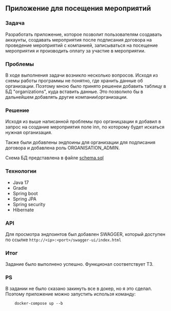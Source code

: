 ## Приложение для посещения мероприятий

### Задача
Разработать приложение, которое позволит пользователям создавать 
аккаунты, создавать мероприятия после подписания 
договора на проведение мероприятий с компанией, 
записываться на посещение мероприятия и производить 
оплату за участие в мероприятии.


### Проблемы
В ходе выполнения задачи возникло несколько вопросов. 
Исходя из схемы работы программы не понятно, где хранить
данные об организации. Поэтому мною было принято решенеи 
добавить таблицу в БД "organizations", куда вставить 
данные. Это позволило бы в дальнейшем добавлять другие
компании\организации.


### Решение
Исходя из выше написанной проблемы про органицзации
я добавил в запрос на создание мероприятия поле inn, 
по которому будет искаться нужная организация.

Также были добавлены эндпоины для организации для подписания
договора и добавлена роль ORGANISATION_ADMIN.

Схема БД представлена в файле [schema.sql](src/main/resources/schema.sql)


### Технологии
* Java 17
* Gradle
* Spring boot
* Spring JPA
* Spring security
* Hibernate

### API
Для просмотра эндпоинтов был добавлен SWAGGER, который
доступен по ссылке `http://<ip>:<port>/swagger-ui/index.html`

### Итог
Задание было выполнено успешно. Функционал соответствует ТЗ.

### PS 
В задании не было сказано закинуть все в докер, 
но я это сделал. Поэтому приложение можно запустить 
использя команду: 

```
    docker-compose up --b
```

